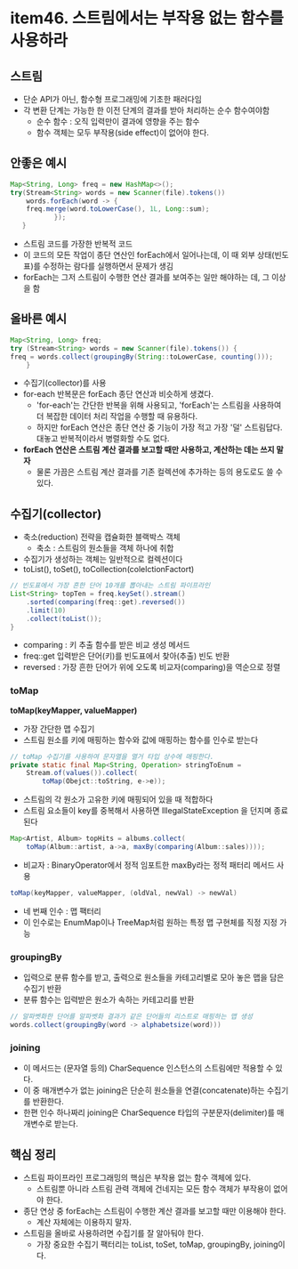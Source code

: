 # item46. 스트림에서는 부작용 없는 함수를 사용하라

## 스트림
- 단순 API가 아닌, 함수형 프로그래밍에 기초한 패러다임
- 각 변환 단계는 가능한 한 이전 단계의 결과를 받아 처리하는 순수 함수여야함
  - 순수 함수 : 오직 입력만이 결과에 영향을 주는 함수
  - 함수 객체는 모두 부작용(side effect)이 없어야 한다.
  
## 안좋은 예시
```java
Map<String, Long> freq = new HashMap<>();
try(Stream<String> words = new Scanner(file).tokens())
	words.forEach(word -> {
	freq.merge(word.toLowerCase(), 1L, Long::sum);
           });
   }
```
- 스트림 코드를 가장한 반복적 코드
- 이 코드의 모든 작업이 종단 연산인 forEach에서 일어나는데, 이 때 외부 상태(빈도표)를 수정하는 람다를 실행하면서 문제가 생김
- forEach는 그저 스트림이 수행한 연산 결과를 보여주는 일만 해야하는 데, 그 이상을 함

## 올바른 예시
```java
Map<String, Long> freq;
try (Stream<String> words = new Scanner(file).tokens()) {
freq = words.collect(groupingBy(String::toLowerCase, counting()));
    }
```
- 수집기(collector)를 사용
- for-each 반복문은 forEach 종단 연산과 비슷하게 생겼다.
  - 'for-each'는 간단한 반복을 위해 사용되고, 'forEach'는 스트림을 사용하여 더 복잡한 데이터 처리 작업을 수행할 때 유용하다.
  - 하지만 forEach 연산은 종단 연산 중 기능이 가장 적고 가장 '덜' 스트림답다. 대놓고 반복적이라서 병렬화할 수도 없다.
- **forEach 연산은 스트림 계산 결과를 보고할 때만 사용하고, 계산하는 데는 쓰지 말자**
  - 물론 가끔은 스트림 계산 결과를 기존 컬렉션에 추가하는 등의 용도로도 쓸 수 있다.
  
## 수집기(collector)
- 축소(reduction) 전략을 캡슐화한 블랙박스 객체
  - 축소 : 스트림의 원소들을 객체 하나에 취합
- 수집기가 생성하는 객체는 일반적으로 컬렉션이다
- toList(), toSet(), toCollection(colelctionFactort)
```java
// 빈도표에서 가장 흔한 단어 10개를 뽑아내는 스트림 파이프라인
List<String> topTen = freq.keySet().stream()
    .sorted(comparing(freq::get).reversed())
    .limit(10) 
    .collect(toList());  
}
```
- comparing : 키 추출 함수를 받은 비교 생성 메서드
- freq::get 입력받은 단어(키)를 빈도표에서 찾아(추출) 빈도 반환
- reversed : 가장 흔한 단어가 위에 오도록 비교자(comparing)을 역순으로 정렬

### toMap
**toMap(keyMapper, valueMapper)**
- 가장 간단한 맵 수집기
- 스트림 원소를 키에 매핑하는 함수와 값에 매핑하는 함수를 인수로 받는다
```java
// toMap 수집기를 사용하여 문자열을 열거 타입 상수에 매핑한다.
private static final Map<String, Operation> stringToEnum = 
    Stream.of(values()).collect(
        toMap(Obejct::toString, e->e));
```
- 스트림의 각 원소가 고유한 키에 매핑되어 있을 때 적합하다
- 스트림 요소들이 key를 중복해서 사용하면 IllegalStateException 을 던지며 종료된다

```java
Map<Artist, Album> topHits = albums.collect(
	toMap(Album::artist, a->a, maxBy(comparing(Album::sales))));
```
- 비교자 : BinaryOperator에서 정적 임포트한 maxBy라는 정적 패터리 메서드 사용

```java
toMap(keyMapper, valueMapper, (oldVal, newVal) -> newVal)
```
- 네 번째 인수 : 맵 팩터리
- 이 인수로는 EnumMap이나 TreeMap처럼 원하는 특정 맵 구현체를 직정 지정 가능

### groupingBy
- 입력으로 분류 함수를 받고, 출력으로 원소들을 카테고리별로 모아 놓은 맵을 담은 수집기 반환
- 분류 함수는 입력받은 원소가 속하는 카테고리를 반환
```java
// 알파벳화한 단어를 알파벳화 결과가 같은 단어들의 리스트로 매핑하는 맵 생성
words.collect(groupingBy(word -> alphabetsize(word)))
```

### joining
- 이 메서드는 (문자열 등의) CharSequence 인스턴스의 스트림에만 적용할 수 있다.
- 이 중 매개변수가 없는 joining은 단순히 원소들을 연결(concatenate)하는 수집기를 반환한다.
- 한편 인수 하나짜리 joining은 CharSequence 타입의 구분문자(delimiter)를 매개변수로 받는다.


## 핵심 정리
- 스트림 파이프라인 프로그래밍의 핵심은 부작용 없는 함수 객체에 있다.
  - 스트림뿐 아니라 스트림 관력 객체에 건네지는 모든 함수 객체가 부작용이 없어야 한다.
- 종단 연상 중 forEach는 스트림이 수행한 계산 결과를 보고할 때만 이용해야 한다.
  - 계산 자체에는 이용하지 말자.
- 스트림을 올바로 사용하려면 수집기를 잘 알아둬야 한다.
  - 가장 중요한 수집기 팩터리는 toList, toSet, toMap, groupingBy, joining이다.

